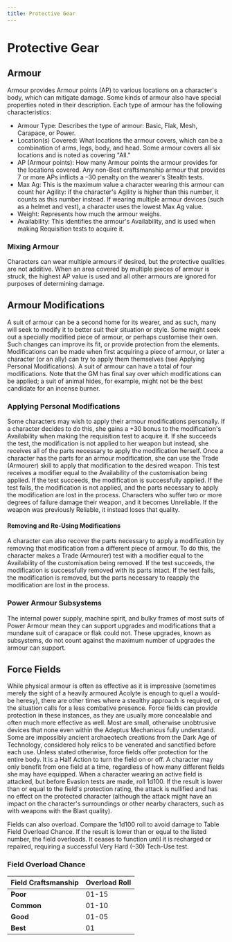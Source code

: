 ```yaml
---
title: Protective Gear
---
```

# Protective Gear

## Armour

Armour provides Armour points (AP) to various locations on a character's body, which can mitigate damage. Some kinds of armour also have special properties noted in their description. Each type of armour has the following characteristics:

- Armour Type: Describes the type of armour: Basic, Flak, Mesh, Carapace, or Power.
- Location(s) Covered: What locations the armour covers, which can be a combination of arms, legs, body, and head. Some armour covers all six locations and is noted as covering "All."
- AP (Armour points): How many Armour points the armour provides for the locations covered. Any non-Best craftsmanship armour that provides 7 or more APs inflicts a –30 penalty on the wearer's Stealth tests.
- Max Ag: This is the maximum value a character wearing this armour can count her Agility: if the character's Agility is higher than this number, it counts as this number instead. If wearing multiple armour devices (such as a helmet and vest), a character uses the lowest Max Ag value.
- Weight: Represents how much the armour weighs.
- Availability: This identifies the armour's Availability, and is used when making Requisition tests to acquire it.

### Mixing Armour

Characters can wear multiple armours if desired, but the protective qualities are not additive. When an area covered by multiple pieces of armour is struck, the highest AP value is used and all other armours are ignored for purposes of determining damage.

## Armour Modifications

A suit of armour can be a second home for its wearer, and as such, many will seek to modify it to better suit their situation or style. Some might seek out a specially modified piece of armour, or perhaps customise their own. Such changes can improve its fit, or provide protection from the elements. Modifications can be made when first acquiring a piece of armour, or later a character (or an ally) can try to apply them themselves (see Applying Personal Modifications). A suit of armour can have a total of four modifications. Note that the GM has final say over which modifications can be applied; a suit of animal hides, for example, might not be the best candidate for an incense burner.

### Applying Personal Modifications

Some characters may wish to apply their armour modifications personally. If a character decides to do this, she gains a +30 bonus to the modification's Availability when making the requisition test to acquire it. If she succeeds the test, the modification is not applied to her weapon but instead, she receives all of the parts necessary to apply the modification herself. Once a character has the parts for an armour modification, she can use the Trade (Armourer) skill to apply that modification to the desired weapon. This test receives a modifier equal to the Availability of the customisation being applied. If the test succeeds, the modification is successfully applied. If the test fails, the modification is not applied, and the parts necessary to apply the modification are lost in the process. Characters who suffer two or more degrees of failure damage their weapon, and it becomes Unreliable. If the weapon was previously Reliable, it instead loses that quality.

#### Removing and Re-Using Modifications

A character can also recover the parts necessary to apply a modification by removing that modification from a different piece of armour. To do this, the character makes a Trade (Armourer) test with a modifier equal to the Availability of the customisation being removed. If the test succeeds, the modification is successfully removed with its parts intact. If the test fails, the modification is removed, but the parts necessary to reapply the modification are lost in the process.

### Power Armour Subsystems

The internal power supply, machine spirit, and bulky frames of most suits of Power Armour mean they can support upgrades and modifications that a mundane suit of carapace or flak could not. These upgrades, known as subsystems, do not count against the maximum number of upgrades the armour can support.

## Force Fields

While physical armour is often as effective as it is impressive (sometimes merely the sight of a heavily armoured Acolyte is enough to quell a would-be heresy), there are other times where a stealthy approach is required, or the situation calls for a less combative presence. Force fields can provide protection in these instances, as they are usually more concealable and often much more effective as well. Most are small, otherwise unobtrusive devices that none even within the Adeptus Mechanicus fully understand. Some are impossibly ancient archaeotech creations from the Dark Age of Technology, considered holy relics to be venerated and sanctified before each use. Unless stated otherwise, force fields offer protection for the entire body. It is a Half Action to turn the field on or off. A character may only benefit from one field at a time, regardless of how many different fields she may have equipped. When a character wearing an active field is attacked, but before Evasion tests are made, roll 1d100. If the result is lower than or equal to the field's protection rating, the attack is nullified and has no effect on the protected character (although the attack might have an impact on the character's surroundings or other nearby characters, such as with weapons with the Blast quality).

Fields can also overload. Compare the 1d100 roll to avoid damage to Table Field Overload Chance. If the result is lower than or equal to the listed number, the field overloads. It ceases to function until it is recharged or repaired, requiring a successful Very Hard (–30) Tech-Use test.

### Field Overload Chance

| Field Craftsmanship | Overload Roll |
|-------------------------|---------------|
| **Poor**                | 01-15         |
| **Common**              | 01-10         |
| **Good**                | 01-05         |
| **Best**                | 01            |
